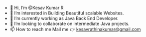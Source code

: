 - 👋 Hi, I’m @Kesav Kumar R
- 👀 I’m interested in Building Beautiful scalable Websites.
- 🌱 I’m currently working as Java Back End Developer.
- 💞️ I’m looking to collaborate on intermediate Java projects.
- 📫 How to reach me Mail me 👉 kesavrathinakumar@gmail.com

